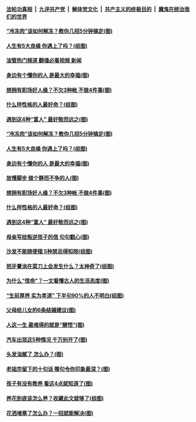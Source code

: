 ####  [法轮功真相](../../../../basic/blob/master/README.md?t=11191831) &nbsp;|&nbsp; [九评共产党](../../../../9ping.md/blob/master/README.md?t=11191831) &nbsp;|&nbsp; [解体党文化](../../../../jtdwh.md/blob/master/README.md?t=11191831)  &nbsp;|&nbsp; [共产主义的终极目的](../../../../gczydzjmd.md/blob/master/README.md?t=11191831) &nbsp;|&nbsp; [魔鬼在统治我们的世界](../../../../mgztzwmdsj.md/blob/master/README.md?t=11191831) 

#### [“冷冻肉”该如何解冻？教你几招5分钟搞定(图)](../pages/p8/1022019.md?t=11191831) 

#### [人生有5大良缘 你遇上了吗？(组图)](../pages/p8/1021992.md?t=11191831) 

#### [油管热门频道 翻墙必看视频 新闻](http://129.146.143.75:81/youtube.html?11191831)

#### [身边有个懂你的人 是最大的幸福(图)](../pages/p8/1022014.md?t=11191831) 

#### [想拥有职场好人缘？不欠3种帐 不做4件事(图)](../pages/p8/1021913.md?t=11191831) 

#### [什么样性格的人最好命？(组图)](../pages/p8/1021903.md?t=11191831) 

#### [遇到这4种“富人” 最好敬而远之(图)](../pages/p8/1021866.md?t=11191831) 

#### [“冷冻肉”该如何解冻？教你几招5分钟搞定(图)](../pages/p8/1022019.md?t=11191831) 

#### [人生有5大良缘 你遇上了吗？(组图)](../pages/p8/1021992.md?t=11191831) 

#### [身边有个懂你的人 是最大的幸福(图)](../pages/p8/1022014.md?t=11191831) 

#### [放慢脚步 做个静而不争的人(图)](../pages/p8/1021978.md?t=11191831) 

#### [想拥有职场好人缘？不欠3种帐 不做4件事(图)](../pages/p8/1021913.md?t=11191831) 

#### [什么样性格的人最好命？(组图)](../pages/p8/1021903.md?t=11191831) 

#### [遇到这4种“富人” 最好敬而远之(图)](../pages/p8/1021866.md?t=11191831) 

#### [母亲写给叛逆孩子的信 句句戳心(图)](../pages/p8/1021852.md?t=11191831) 

#### [沙发不能随便摆 5种禁忌得知晓(组图)](../pages/p8/1021208.md?t=11191831) 

#### [把牙膏涂在菜刀上会发生什么？太神奇了(组图)](../pages/p8/1021784.md?t=11191831) 

#### [为什么“信命”？一文看懂古人的生活态度(图)](../pages/p8/1021779.md?t=11191831) 

#### [“生前厚养 实为孝道” 下半句90%的人不明白(组图)](../pages/p8/1021206.md?t=11191831) 

#### [父母给儿女的6条结婚建议(图)](../pages/p8/1021727.md?t=11191831) 

#### [人这一生 最难得的就是“醒悟”(图)](../pages/p8/1021726.md?t=11191831) 

#### [汽车出现这5种情况 千万别开了(图)](../pages/p8/1021679.md?t=11191831) 

#### [头发油腻了 怎么办？(图)](../pages/p8/1021596.md?t=11191831) 

#### [老祖宗留下的十句话 哪句令你印象最深？(图)](../pages/p8/1021629.md?t=11191831) 

#### [孩子有没有教养 看这4点就知道了(图)](../pages/p8/1021598.md?t=11191831) 

#### [养花到底该怎么养？收藏此文就够了(组图)](../pages/p8/1021590.md?t=11191831) 

#### [花洒堵塞了怎么办？一招就能解决(图)](../pages/p8/1021551.md?t=11191831) 

<img src='http://gfw-breaker.win/goodnews/indexes/p8.md' width='0px' height='0px'/>
